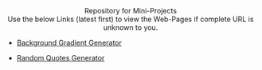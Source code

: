 <div align="center">Repository for Mini-Projects</div>

<div align="center">Use the below Links (latest first) to view the Web-Pages if complete URL is unknown to you.</div>

- [Background Gradient Generator](https://adityasingh2509.github.io/mini-projects/background-generator/index.html)

- [Random Quotes Generator](https://adityasingh2509.github.io/mini-projects/random-quote-generator/index.html)

